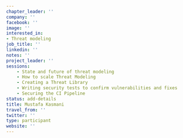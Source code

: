 ```yaml
---
chapter_leader: ''
company: ''
facebook: ''
image: ''
interested_in:
- Threat modeling
job_title: ''
linkedin: ''
notes: ''
project_leader: ''
sessions: 
    - State and future of threat modeling
    - How to scale Threat Modeling
    - Creating a Threat Library
    - Writing security tests to confirm vulnerabilities and fixes
    - Securing the CI Pipeline
status: add-details
title: Mustafa Kasmani
travel_from: ''
twitter: ''
type: participant
website: ''
---
```


<!-- --!>
